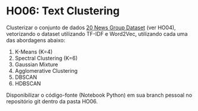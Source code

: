 # HO06: Text Clustering
Clusterizar o conjunto de dados [20 News Group Dataset](https://scikit-learn.org/0.19/datasets/twenty_newsgroups.html) (ver HO04), vetorizando o dataset utilizando TF-IDF e Word2Vec, utilizando cada uma das abordagens abaixo:

1. K-Means (K=4)
2. Spectral Clustering (K=6)
3. Gaussian Mixture
4. Agglomerative Clustering
5. DBSCAN
6. HDBSCAN

Disponibilizar o código-fonte (Notebook Python) em sua branch pessoal no repositório git dentro da pasta HO06.
